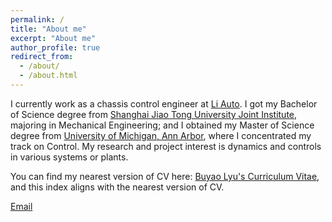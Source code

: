 ```yaml
---
permalink: /
title: "About me"
excerpt: "About me"
author_profile: true
redirect_from: 
  - /about/
  - /about.html
---
```


I currently work as a chassis control engineer at [Li Auto](https://ir.lixiang.com/). I got my Bachelor of Science degree from [Shanghai Jiao Tong University Joint Institute](https://www.ji.sjtu.edu.cn/), majoring in Mechanical Engineering; and I obtained my Master of Science degree from [University of Michigan, Ann Arbor](https://me.engin.umich.edu/), where I concentrated my track on Control. My research and project interest is dynamics and controls in various systems or plants.

You can find my nearest version of CV here: [Buyao Lyu's Curriculum Vitae](../assets/Resume_BuyaoLyu.pdf), and this index aligns with the nearest version of CV.

[Email](mailto:wqrydqk@umich.edu)

